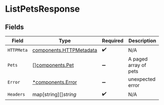 # ListPetsResponse


## Fields

| Field                                                              | Type                                                               | Required                                                           | Description                                                        |
| ------------------------------------------------------------------ | ------------------------------------------------------------------ | ------------------------------------------------------------------ | ------------------------------------------------------------------ |
| `HTTPMeta`                                                         | [components.HTTPMetadata](../../models/components/httpmetadata.md) | :heavy_check_mark:                                                 | N/A                                                                |
| `Pets`                                                             | [][components.Pet](../../models/components/pet.md)                 | :heavy_minus_sign:                                                 | A paged array of pets                                              |
| `Error`                                                            | [*components.Error](../../models/components/error.md)              | :heavy_minus_sign:                                                 | unexpected error                                                   |
| `Headers`                                                          | map[string][]*string*                                              | :heavy_check_mark:                                                 | N/A                                                                |